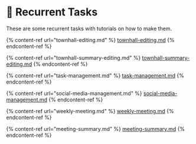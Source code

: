# 📜 Recurrent Tasks

These are some recurrent tasks with tutorials on how to make them.

{% content-ref url="townhall-editing.md" %}
[townhall-editing.md](townhall-editing.md)
{% endcontent-ref %}

{% content-ref url="townhall-summary-editing.md" %}
[townhall-summary-editing.md](townhall-summary-editing.md)
{% endcontent-ref %}

{% content-ref url="task-management.md" %}
[task-management.md](task-management.md)
{% endcontent-ref %}

{% content-ref url="social-media-management.md" %}
[social-media-management.md](social-media-management.md)
{% endcontent-ref %}

{% content-ref url="weekly-meeting.md" %}
[weekly-meeting.md](weekly-meeting.md)
{% endcontent-ref %}

{% content-ref url="meeting-summary.md" %}
[meeting-summary.md](meeting-summary.md)
{% endcontent-ref %}

